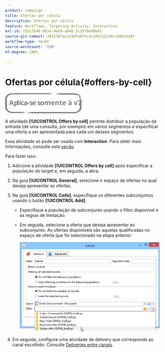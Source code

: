 ```yaml
---
product: campaign
title: Ofertas por célula
description: Ofertas por célula
feature: Workflows, Targeting Activity, Interaction
exl-id: 72b17b48-093a-4eb9-a848-3c1570e49b61
source-git-commit: 381538fac319dfa075cac3db2252a9cc80b31e0f
workflow-type: tm+mt
source-wordcount: '150'
ht-degree: 100%

---
```


# Ofertas por célula{#offers-by-cell}

![](../../assets/v7-only.svg)

A atividade **[!UICONTROL Offers by cell]** permite distribuir a população de entrada (de uma consulta, por exemplo) em vários segmentos e especificar uma oferta a ser apresentada para cada um desses segmentos.

Essa atividade só pode ser usada com **Interaction**. Para obter mais informações, consulte esta [seção](../../interaction/using/about-outbound-channels.md).

Para fazer isso:

1. Adicione a atividade **[!UICONTROL Offers by cell]** após especificar a população do target e, em seguida, a abra.
1. Na guia **[!UICONTROL General]**, selecione o espaço de ofertas no qual deseja apresentar as ofertas.
1. Na guia **[!UICONTROL Cells]**, especifique os diferentes subconjuntos usando o botão **[!UICONTROL Add]**:

   * Especifique a população de subconjunto usando o filtro disponível e as regras de limitação.
   * Em seguida, selecione a oferta que deseja apresentar ao subconjunto. As ofertas disponíveis são aquelas qualificadas no espaço de oferta que foi selecionado na etapa anterior.

      ![](assets/int_offer_per_cell1.png)

1. Em seguida, configure uma atividade de delivery que corresponda ao canal escolhido. Consulte [Deliveries entre canais](cross-channel-deliveries.md).
